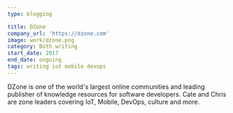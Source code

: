 ```yaml
---
type: blogging

title: DZone
company_url: 'https://dzone.com'
image: work/dzone.png
category: Both writing
start_date: 2017
end_date: ongoing
tags: writing iot mobile devops
---
```


DZone is one of the world's largest online communities and leading publisher of knowledge resources for software developers. Cate and Chris are zone leaders covering IoT, Mobile, DevOps, culture and more.
